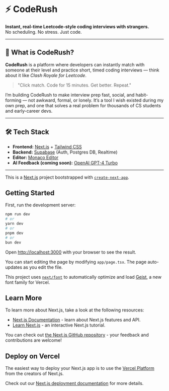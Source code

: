 # ⚡ CodeRush

**Instant, real-time Leetcode-style coding interviews with strangers.**  
No scheduling. No stress. Just code.

---

## 🧠 What is CodeRush?

**CodeRush** is a platform where developers can instantly match with someone at their level and practice short, timed coding interviews — think about it like *Clash Royale for Leetcode*.

> "Click match. Code for 15 minutes. Get better. Repeat."

I’m building CodeRush to make interview prep fast, social, and habit-forming — not awkward, formal, or lonely. It’s a tool I wish existed during my own prep, and one that solves a real problem for thousands of CS students and early-career devs.

---

## 🛠️ Tech Stack

- **Frontend:** [Next.js](https://nextjs.org/) + [Tailwind CSS](https://tailwindcss.com/)
- **Backend:** [Supabase](https://supabase.com/) (Auth, Postgres DB, Realtime)
- **Editor:** [Monaco Editor](https://microsoft.github.io/monaco-editor/)
- **AI Feedback (coming soon):** [OpenAI GPT-4 Turbo](https://platform.openai.com/docs)

---

This is a [Next.js](https://nextjs.org) project bootstrapped with [`create-next-app`](https://nextjs.org/docs/app/api-reference/cli/create-next-app).

## Getting Started

First, run the development server:

```bash
npm run dev
# or
yarn dev
# or
pnpm dev
# or
bun dev
```

Open [http://localhost:3000](http://localhost:3000) with your browser to see the result.

You can start editing the page by modifying `app/page.tsx`. The page auto-updates as you edit the file.

This project uses [`next/font`](https://nextjs.org/docs/app/building-your-application/optimizing/fonts) to automatically optimize and load [Geist](https://vercel.com/font), a new font family for Vercel.

## Learn More

To learn more about Next.js, take a look at the following resources:

- [Next.js Documentation](https://nextjs.org/docs) - learn about Next.js features and API.
- [Learn Next.js](https://nextjs.org/learn) - an interactive Next.js tutorial.

You can check out [the Next.js GitHub repository](https://github.com/vercel/next.js) - your feedback and contributions are welcome!

## Deploy on Vercel

The easiest way to deploy your Next.js app is to use the [Vercel Platform](https://vercel.com/new?utm_medium=default-template&filter=next.js&utm_source=create-next-app&utm_campaign=create-next-app-readme) from the creators of Next.js.

Check out our [Next.js deployment documentation](https://nextjs.org/docs/app/building-your-application/deploying) for more details.
